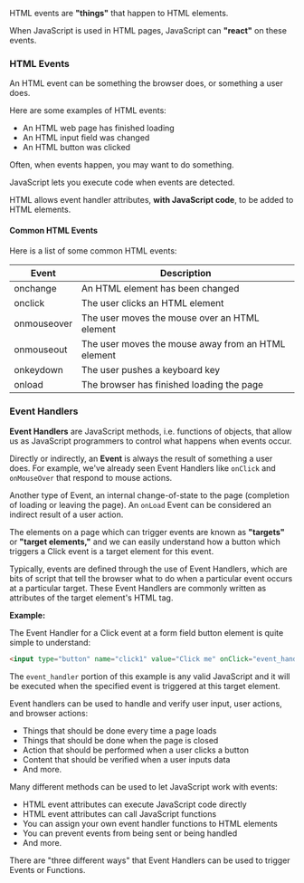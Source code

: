 HTML events are **"things"** that happen to HTML elements.

When JavaScript is used in HTML pages, JavaScript can **"react"** on these events.

### HTML Events

An HTML event can be something the browser does, or something a user does.

Here are some examples of HTML events:

- An HTML web page has finished loading
- An HTML input field was changed
- An HTML button was clicked

Often, when events happen, you may want to do something.

JavaScript lets you execute code when events are detected.

HTML allows event handler attributes, **with JavaScript code**, to be added to HTML elements.

#### Common HTML Events

Here is a list of some common HTML events:

|Event|Description|
|---|---|
|onchange|An HTML element has been changed|
|onclick|The user clicks an HTML element|
|onmouseover|The user moves the mouse over an HTML element|
|onmouseout|The user moves the mouse away from an HTML element|
|onkeydown|The user pushes a keyboard key|
|onload|The browser has finished loading the page|

### Event Handlers

**Event Handlers** are JavaScript methods, i.e. functions of objects, that allow us as JavaScript programmers to control what happens when events occur.

Directly or indirectly, an **Event** is always the result of something a user does. For example, we've already seen Event Handlers like `onClick` and `onMouseOver` that respond to mouse actions. 

Another type of Event, an internal change-of-state to the page (completion of loading or leaving the page). An `onLoad` Event can be considered an indirect result of a user action.

The elements on a page which can trigger events are known as **"targets"** or **"target elements,"** and we can easily understand how a button which triggers a Click event is a target element for this event. 

Typically, events are defined through the use of Event Handlers, which are bits of script that tell the browser what to do when a particular event occurs at a particular target. These Event Handlers are commonly written as attributes of the target element's HTML tag.

**Example:**

The Event Handler for a Click event at a form field button element is quite simple to understand:

```html
<input type="button" name="click1" value="Click me" onClick="event_handler">
```

The `event_handler` portion of this example is any valid JavaScript and it will be executed when the specified event is triggered at this target element.

Event handlers can be used to handle and verify user input, user actions, and browser actions:

- Things that should be done every time a page loads
- Things that should be done when the page is closed
- Action that should be performed when a user clicks a button
- Content that should be verified when a user inputs data
- And more.

Many different methods can be used to let JavaScript work with events:

- HTML event attributes can execute JavaScript code directly
- HTML event attributes can call JavaScript functions
- You can assign your own event handler functions to HTML elements
- You can prevent events from being sent or being handled
- And more.
  
There are "three different ways" that Event Handlers can be used to trigger Events or Functions.



